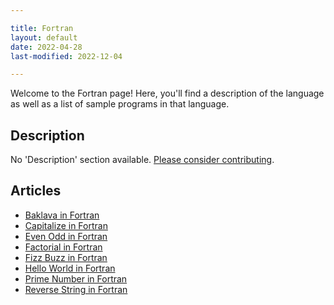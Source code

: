 ```yaml
---

title: Fortran
layout: default
date: 2022-04-28
last-modified: 2022-12-04

---
```


Welcome to the Fortran page! Here, you'll find a description of the language as well as a list of sample programs in that language.

## Description

No 'Description' section available. [Please consider contributing](https://github.com/TheRenegadeCoder/sample-programs-website).

## Articles

- [Baklava in Fortran](https://sampleprograms.io/projects/baklava/fortran)
- [Capitalize in Fortran](https://sampleprograms.io/projects/capitalize/fortran)
- [Even Odd in Fortran](https://sampleprograms.io/projects/even-odd/fortran)
- [Factorial in Fortran](https://sampleprograms.io/projects/factorial/fortran)
- [Fizz Buzz in Fortran](https://sampleprograms.io/projects/fizz-buzz/fortran)
- [Hello World in Fortran](https://sampleprograms.io/projects/hello-world/fortran)
- [Prime Number in Fortran](https://sampleprograms.io/projects/prime-number/fortran)
- [Reverse String in Fortran](https://sampleprograms.io/projects/reverse-string/fortran)